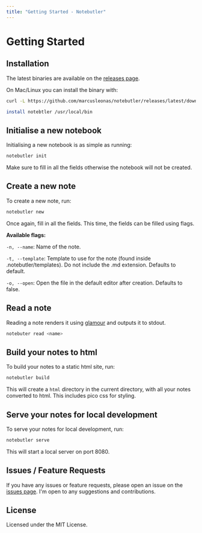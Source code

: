 ```yaml
---
title: "Getting Started - Notebutler"
---
```


# Getting Started

## Installation

The latest binaries are available on the [releases page](https://github.com/marcusleonas/notebutler/releases).

On Mac/Linux you can install the binary with:

```sh
curl -L https://github.com/marcusleonas/notebutler/releases/latest/download/<version>.tgz -o notebutler

install notebtler /usr/local/bin
```

## Initialise a new notebook

Initialising a new notebook is as simple as running:

```sh
notebutler init
```

Make sure to fill in all the fields otherwise the notebook will not be created.

## Create a new note

To create a new note, run:

```sh
notebutler new
```

Once again, fill in all the fields. This time, the fields can be filled using flags.

**Available flags:**

`-n, --name`: Name of the note.

`-t, --template`: Template to use for the note (found inside .notebutler/templates).
Do not include the .md extension. Defaults to default.

`-o, --open`: Open the file in the default editor after creation. Defaults to false.

## Read a note

Reading a note renders it using [glamour](https://github.com/charmbracelet/glamour)
and outputs it to stdout.

```sh
notebuter read <name>
```

## Build your notes to html

To build your notes to a static html site, run:

```sh
notebutler build
```

This will create a `html` directory in the current directory, with all your notes
converted to html. This includes pico css for styling.

## Serve your notes for local development

To serve your notes for local development, run:

```sh
notebutler serve
```

This will start a local server on port 8080.

## Issues / Feature Requests

If you have any issues or feature requests, please open an issue on the
[issues page](https://github.com/marcusleonas/notebutler/issues). I'm open
to any suggestions and contributions.

## License

Licensed under the MIT License.
